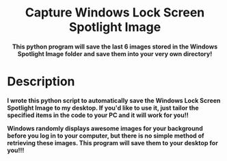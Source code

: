 <h1 align="center">
  <b>Capture Windows Lock Screen Spotlight Image</b>
</h1>

<h4 align="center"><b>This python program will save the last 6 images stored in the Windows Spotlight Image folder and save them into your very own directory!</a>
<br>
</h4>

# Description

I wrote this python script to automatically save the Windows Lock Screen Spotlight Image to my desktop. If you'd like to use it, just tailor the specified items in the code to your PC and it will work for you!!

Windows randomly displays awesome images for your background before you log in to your computer, but there is no simple method of retrieving these images. This program will save them to your desktop for you!!!
